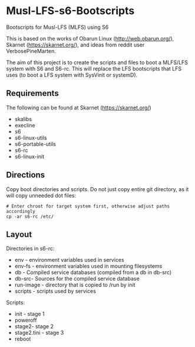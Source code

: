 # Musl-LFS-s6-Bootscripts
Bootscripts for Musl-LFS (MLFS) using S6

This is based on the works of Obarun Linux (http://web.obarun.org/), Skarnet (https://skarnet.org/), and ideas from reddit user VerbosePineMarten.

The aim of this project is to create the scripts and files to boot a MLFS/LFS system with S6 and S6-rc. This will replace the LFS bootscripts that LFS uses (to boot a LFS system with SysVinit or systemD).

## Requirements

The following can be found at Skarnet (https://skarnet.org/)
  * skalibs
  * execline
  * s6
  * s6-linux-utils
  * s6-portable-utils
  * s6-rc
  * s6-linux-init

## Directions

Copy boot directories and scripts. Do not just copy entire git directory, as it will copy unneeded dot files:
```
# Enter chroot for target system first, otherwise adjust paths accordingly
cp -ar s6-rc /etc/
```

## Layout

Directories in s6-rc:
  * env - environment variables used in services
  * env-fs - environment variables used in mounting filesystems
  * db - Compiled service databases (compiled from a db in db-src)
  * db-src- Sources for the compiled service database
  * run-image - directory that is copied to /run by init
  * scripts - scripts used by services

Scripts:
  * init - stage 1
  * poweroff
  * stage2- stage 2
  * stage2.tini - stage 3
  * reboot

